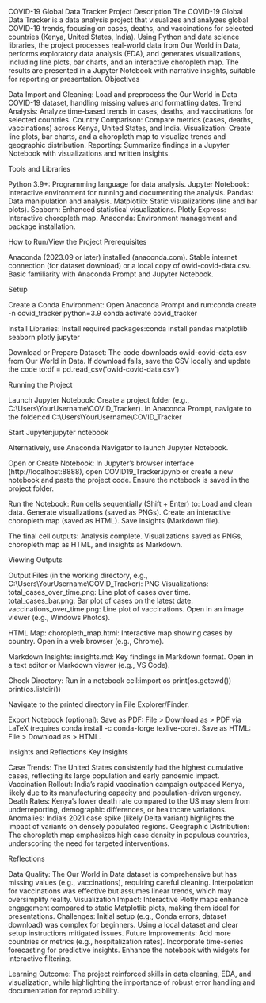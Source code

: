 COVID-19 Global Data Tracker
Project Description
The COVID-19 Global Data Tracker is a data analysis project that visualizes and analyzes global COVID-19 trends, focusing on cases, deaths, and vaccinations for selected countries (Kenya, United States, India). Using Python and data science libraries, the project processes real-world data from Our World in Data, performs exploratory data analysis (EDA), and generates visualizations, including line plots, bar charts, and an interactive choropleth map. The results are presented in a Jupyter Notebook with narrative insights, suitable for reporting or presentation.
Objectives

Data Import and Cleaning: Load and preprocess the Our World in Data COVID-19 dataset, handling missing values and formatting dates.
Trend Analysis: Analyze time-based trends in cases, deaths, and vaccinations for selected countries.
Country Comparison: Compare metrics (cases, deaths, vaccinations) across Kenya, United States, and India.
Visualization: Create line plots, bar charts, and a choropleth map to visualize trends and geographic distribution.
Reporting: Summarize findings in a Jupyter Notebook with visualizations and written insights.

Tools and Libraries

Python 3.9+: Programming language for data analysis.
Jupyter Notebook: Interactive environment for running and documenting the analysis.
Pandas: Data manipulation and analysis.
Matplotlib: Static visualizations (line and bar plots).
Seaborn: Enhanced statistical visualizations.
Plotly Express: Interactive choropleth map.
Anaconda: Environment management and package installation.

How to Run/View the Project
Prerequisites

Anaconda (2023.09 or later) installed (anaconda.com).
Stable internet connection (for dataset download) or a local copy of owid-covid-data.csv.
Basic familiarity with Anaconda Prompt and Jupyter Notebook.

Setup

Create a Conda Environment:
Open Anaconda Prompt and run:conda create -n covid_tracker python=3.9
conda activate covid_tracker




Install Libraries:
Install required packages:conda install pandas matplotlib seaborn plotly jupyter




Download or Prepare Dataset:
The code downloads owid-covid-data.csv from Our World in Data.
If download fails, save the CSV locally and update the code to:df = pd.read_csv('owid-covid-data.csv')





Running the Project

Launch Jupyter Notebook:
Create a project folder (e.g., C:\Users\YourUsername\COVID_Tracker).
In Anaconda Prompt, navigate to the folder:cd C:\Users\YourUsername\COVID_Tracker


Start Jupyter:jupyter notebook


Alternatively, use Anaconda Navigator to launch Jupyter Notebook.


Open or Create Notebook:
In Jupyter’s browser interface (http://localhost:8888), open COVID19_Tracker.ipynb or create a new notebook and paste the project code.
Ensure the notebook is saved in the project folder.


Run the Notebook:
Run cells sequentially (Shift + Enter) to:
Load and clean data.
Generate visualizations (saved as PNGs).
Create an interactive choropleth map (saved as HTML).
Save insights (Markdown file).


The final cell outputs: Analysis complete. Visualizations saved as PNGs, choropleth map as HTML, and insights as Markdown.



Viewing Outputs

Output Files (in the working directory, e.g., C:\Users\YourUsername\COVID_Tracker):
PNG Visualizations:
total_cases_over_time.png: Line plot of cases over time.
total_cases_bar.png: Bar plot of cases on the latest date.
vaccinations_over_time.png: Line plot of vaccinations.
Open in an image viewer (e.g., Windows Photos).


HTML Map:
choropleth_map.html: Interactive map showing cases by country.
Open in a web browser (e.g., Chrome).


Markdown Insights:
insights.md: Key findings in Markdown format.
Open in a text editor or Markdown viewer (e.g., VS Code).




Check Directory:
Run in a notebook cell:import os
print(os.getcwd())
print(os.listdir())


Navigate to the printed directory in File Explorer/Finder.


Export Notebook (optional):
Save as PDF: File > Download as > PDF via LaTeX (requires conda install -c conda-forge texlive-core).
Save as HTML: File > Download as > HTML.



Insights and Reflections
Key Insights

Case Trends: The United States consistently had the highest cumulative cases, reflecting its large population and early pandemic impact.
Vaccination Rollout: India’s rapid vaccination campaign outpaced Kenya, likely due to its manufacturing capacity and population-driven urgency.
Death Rates: Kenya’s lower death rate compared to the US may stem from underreporting, demographic differences, or healthcare variations.
Anomalies: India’s 2021 case spike (likely Delta variant) highlights the impact of variants on densely populated regions.
Geographic Distribution: The choropleth map emphasizes high case density in populous countries, underscoring the need for targeted interventions.

Reflections

Data Quality: The Our World in Data dataset is comprehensive but has missing values (e.g., vaccinations), requiring careful cleaning. Interpolation for vaccinations was effective but assumes linear trends, which may oversimplify reality.
Visualization Impact: Interactive Plotly maps enhance engagement compared to static Matplotlib plots, making them ideal for presentations.
Challenges: Initial setup (e.g., Conda errors, dataset download) was complex for beginners. Using a local dataset and clear setup instructions mitigated issues.
Future Improvements:
Add more countries or metrics (e.g., hospitalization rates).
Incorporate time-series forecasting for predictive insights.
Enhance the notebook with widgets for interactive filtering.


Learning Outcome: The project reinforced skills in data cleaning, EDA, and visualization, while highlighting the importance of robust error handling and documentation for reproducibility.

